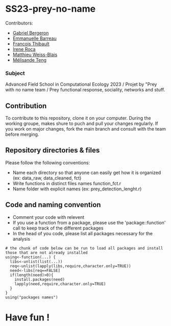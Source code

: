 # SS23-prey-no-name

Contributors: 

- [Gabriel Bergeron](https://github.com/gabrielbouleau)
- [Emmanuelle Barreau](https://www.researchgate.net/profile/Emmanuelle-Barreau)
- [Francois Thibault]()
- [Irene Roca](https://www.researchgate.net/profile/Irene-Roca)
- [Matthieu Weiss-Blais]()
- [Mélisande Teng]()

### Subject
Advanced Field School in Computational Ecology 2023 / Projet by "Prey with no name team / Prey functional response, sociality, networks and stuff.

## Contribution

To contribute to this repository, clone it on your computer. During the working groupe, makes shure to puch and pull your changes regularly. If you work on major changes, fork the main branch and consult with the team before merging.

## Repository directories & files

Please follow the following conventions:
- Name each directory so that anyone can easily get how it is organized (ex: data_raw, data_cleaned, fct)
- Write functions in distinct files names function_fct.r
- Name folder with explicit names (ex: prey_detection_lenght.r)

## Code and naming convention

- Comment your code with relevent 
- If you use a function from a package, please use the 'package::function' call to keep track of the different packages
- In the head of you code, please list all packages necessary for the analysis
```{r}
# the chunk of code below can be run to load all packages and install those that are not already installed
using<-function(...) {
  libs<-unlist(list(...))
  req<-unlist(lapply(libs,require,character.only=TRUE))
  need<-libs[req==FALSE]
  if(length(need)>0){ 
    install.packages(need)
    lapply(need,require,character.only=TRUE)
  }
}
using("packages names")
```


# Have fun !
